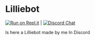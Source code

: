 # Lilliebot
[![Run on Repl.it](https://repl.it/badge/github/WilloIzCitron/Lilliebot)](https://repl.it/github/WilloIzCitron/Lilliebot) | [![Discord Chat](https://img.shields.io/discord/380289224043266048.svg)](https://discord.gg/kwYqqkh)

Is here a Lilliebot made by me In Discord

